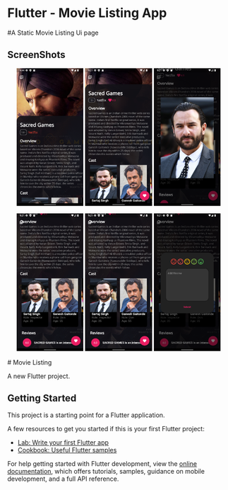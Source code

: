 # Flutter - Movie Listing App

#A Static Movie Listing Ui page 


## ScreenShots
<p align="center">
<img src="https://github.com/palak2665/Movie_Listing/blob/main/assets/images/Screenshot_1665573265.png?raw=true" width ="30%">
<img src="https://github.com/palak2665/Movie_Listing/blob/main/assets/images/Screenshot_1665589875.png?raw=true" width ="30%">
<img src="https://github.com/palak2665/Movie_Listing/blob/main/assets/images/Screenshot_1665589881.png?raw=true" width ="30%"></p>
<p align="center"><img src="https://github.com/palak2665/Movie_Listing/blob/main/assets/images/Screenshot_1665589891.png?raw=true" width ="30%">
<img src="https://github.com/palak2665/Movie_Listing/blob/main/assets/images/Screenshot_1665589891.png?raw=true" width ="30%">
<img src="https://github.com/palak2665/Movie_Listing/blob/main/assets/images/Screenshot_1665589900.png?raw=true" width ="30%"></p>
# Movie Listing

A new Flutter project.

## Getting Started

This project is a starting point for a Flutter application.

A few resources to get you started if this is your first Flutter project:

- [Lab: Write your first Flutter app](https://docs.flutter.dev/get-started/codelab)
- [Cookbook: Useful Flutter samples](https://docs.flutter.dev/cookbook)

For help getting started with Flutter development, view the
[online documentation](https://docs.flutter.dev/), which offers tutorials,
samples, guidance on mobile development, and a full API reference.

